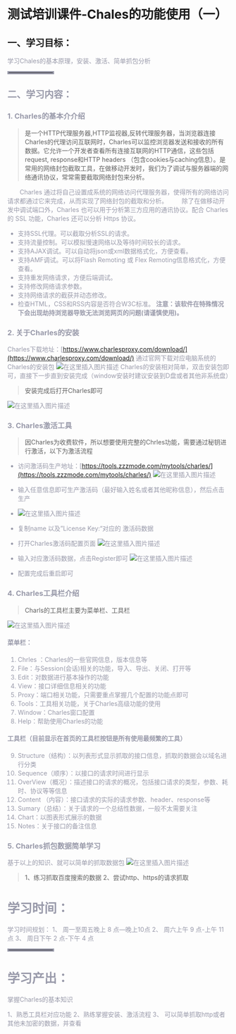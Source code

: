 ﻿# 测试培训课件-Chales的功能使用（一）
## 一、学习目标：

<font color=#999AAA >学习Chales的基本原理，安装、激活、简单抓包分析
<hr style=" border:solid; width:100px; height:1px;" color=#000000 size=1">

## 二、学习内容：
 ### 1.  Charles的基本介介绍
 

> 是一个HTTP代理服务器,HTTP监视器,反转代理服务器，当浏览器连接Charles的代理访问互联网时，Charles可以监控浏览器发送和接收的所有数据。它允许一个开发者查看所有连接互联网的HTTP通信，这些包括request, response和HTTP headers （包含cookies与caching信息）。是常用的网络封包截取工具，在做移动开发时，我们为了调试与服务器端的网络通讯协议，常常需要截取网络封包来分析。

　　Charles 通过将自己设置成系统的网络访问代理服务器，使得所有的网络访问请求都通过它来完成，从而实现了网络封包的截取和分析。
　　除了在做移动开发中调试端口外，Charles 也可以用于分析第三方应用的通讯协议。配合 Charles 的 SSL 功能，Charles 还可以分析 Https 协议。

 - 支持SSL代理。可以截取分析SSL的请求。
 - 支持流量控制。可以模拟慢速网络以及等待时间较长的请求。
 - 支持AJAX调试。可以自动将json或xml数据格式化，方便查看。
 - 支持AMF调试。可以将Flash Remoting 或 Flex Remoting信息格式化，方便查看。
 - 支持重发网络请求，方便后端调试。
 - 支持修改网络请求参数。
 - 支持网络请求的截获并动态修改。
 - 检查HTML，CSS和RSS内容是否符合W3C标准。
**注意：该软件在特殊情况下会出现劫持浏览器导致无法浏览网页的问题(请谨慎使用)。**

### 2.  关于Charles的安装
Charles下载地址：[https://www.charlesproxy.com/download/](https://www.charlesproxy.com/download/)
通过官网下载对应电脑系统的Charles的安装包
![在这里插入图片描述](https://img-blog.csdnimg.cn/c5d49d506d484c6d8d32f948f8b4acaf.png?x-oss-process=image/watermark,type_d3F5LXplbmhlaQ,shadow_50,text_Q1NETiBA6Z2e6Iqx6Z2e6Zu-LS0=,size_20,color_FFFFFF,t_70,g_se,x_16)
Charles的安装相对简单，双击安装包即可，直接下一步直到安装完成（window安装时建议安装到D盘或者其他非系统盘）

> 安装完成后打开Charles即可

![在这里插入图片描述](https://img-blog.csdnimg.cn/c97310ba128947b68414a7dffe3cd23b.png?x-oss-process=image/watermark,type_d3F5LXplbmhlaQ,shadow_50,text_Q1NETiBA6Z2e6Iqx6Z2e6Zu-LS0=,size_20,color_FFFFFF,t_70,g_se,x_16)


 ### 3.  Charles激活工具
 

> 因Charles为收费软件，所以想要使用完整的Chrles功能，需要通过秘钥进行激活，以下为激活流程

 

 - 访问激活码生产地址：[https://tools.zzzmode.com/mytools/charles/](https://tools.zzzmode.com/mytools/charles/)
![在这里插入图片描述](https://img-blog.csdnimg.cn/e8c22115478440fdbc8a7405fa4a72db.png?x-oss-process=image/watermark,type_d3F5LXplbmhlaQ,shadow_50,text_Q1NETiBA6Z2e6Iqx6Z2e6Zu-LS0=,size_20,color_FFFFFF,t_70,g_se,x_16)
 - 输入任意信息即可生产激活码（最好输入姓名或者其他昵称信息），然后点击生产
 - ![在这里插入图片描述](https://img-blog.csdnimg.cn/3ba0b7869b02477bb9506fec00cd393d.png?x-oss-process=image/watermark,type_d3F5LXplbmhlaQ,shadow_50,text_Q1NETiBA6Z2e6Iqx6Z2e6Zu-LS0=,size_20,color_FFFFFF,t_70,g_se,x_16)

 - 复制name 以及”License Key:“对应的 激活码数据
 
 - 打开Charles激活码配置页面
 ![在这里插入图片描述](https://img-blog.csdnimg.cn/d7890acb120844739ab982bf90c99479.png?x-oss-process=image/watermark,type_d3F5LXplbmhlaQ,shadow_50,text_Q1NETiBA6Z2e6Iqx6Z2e6Zu-LS0=,size_20,color_FFFFFF,t_70,g_se,x_16)

 - 输入对应激活码数据，点击Register即可
 ![在这里插入图片描述](https://img-blog.csdnimg.cn/20c1089ef3504b7fb40bf57fd9a8c48e.png?x-oss-process=image/watermark,type_d3F5LXplbmhlaQ,shadow_50,text_Q1NETiBA6Z2e6Iqx6Z2e6Zu-LS0=,size_20,color_FFFFFF,t_70,g_se,x_16)

 - 配置完成后重启即可

 
 ### 4. Charles工具栏介绍
 

> Charls的工具栏主要为菜单栏、工具栏
> 
![在这里插入图片描述](https://img-blog.csdnimg.cn/013da54502c84420bd84da838cb74b18.png?x-oss-process=image/watermark,type_d3F5LXplbmhlaQ,shadow_50,text_Q1NETiBA6Z2e6Iqx6Z2e6Zu-LS0=,size_20,color_FFFFFF,t_70,g_se,x_16)
#### 菜单栏：

 1. Chrles ：Charles的一些官网信息，版本信息等
 2. File：与Session(会话)相关的功能，导入、导出、关闭、打开等
 3. Edit：对数据进行基本操作的功能
 4. View：接口详细信息相关的功能
 5. Proxy：端口相关功能，只需要重点掌握几个配置的功能点即可
 6. Tools：工具相关功能，关于Charles高级功能的使用
 7. Window：Charles窗口配置
 8. Help：帮助使用Charles的功能
 
#### 工具栏（目前显示在首页的工具栏按钮是所有使用最频繁的工具）
 9. Structure（结构）：以列表形式显示抓取的接口信息，抓取的数据会以域名进行分类
 10. Sequence（顺序）：以接口的请求时间进行显示
 11. OverView（概况）：描述接口的请求的概况，包括接口请求的类型，参数、耗时、协议等等信息
 12. Content （内容）：接口请求的实际的请求参数、header、response等
 13. Sumary（总结）：关于请求的一个总结性数据，一般不太需要关注
 14. Chart：以图表形式展示的数据
 15. Notes：关于接口的备注信息

 ### 5. Charles抓包数据简单学习
基于以上的知识、就可以简单的抓取数据包
![在这里插入图片描述](https://img-blog.csdnimg.cn/b5aa3181338944e088ad082e388b7f29.png?x-oss-process=image/watermark,type_d3F5LXplbmhlaQ,shadow_50,text_Q1NETiBA6Z2e6Iqx6Z2e6Zu-LS0=,size_20,color_FFFFFF,t_70,g_se,x_16)

> 1、练习抓取百度搜索的数据
> 2、尝试http、https的请求抓取

# 学习时间：

<font color=#999AAA >学习时间规划：
1、 周一至周五晚上 8 点—晚上10点
2、 周六上午 9 点-上午 11 点
3、 周日下午 2 点-下午 4 点
<hr style=" border:solid; width:100px; height:1px;" color=#000000 size=1">

# 学习产出：

<font color=#999AAA >掌握Charles的基本知识

1、熟悉工具栏对应功能
2、熟练掌握安装、激活流程
3、 可以简单抓取http或者其他未加密的数据，并查看
